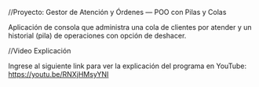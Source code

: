 //Proyecto: Gestor de Atención y Órdenes — POO con Pilas y Colas

Aplicación de consola que administra una cola de clientes por atender y un historial (pila) de operaciones con opción de deshacer. 

//Video Explicación

Ingrese al siguiente link para ver la explicación del programa en YouTube: https://youtu.be/RNXjHMsyYNI
